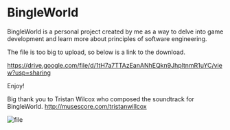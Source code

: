 # BingleWorld
BingleWorld is a personal project created by me as a way to delve into game development and learn more about principles of software engineering.

The file is too big to upload, so below is a link to the download.

https://drive.google.com/file/d/1tH7a7TTAzEanANhEQkn9JhpltnmR1uYC/view?usp=sharing

Enjoy! 

Big thank you to Tristan Wilcox who composed the soundtrack for BingleWorld. 
http://musescore.com/tristanwillcox

![file](https://github.com/user-attachments/assets/cd7eac92-6590-4080-95ed-a4c944220f4b)
